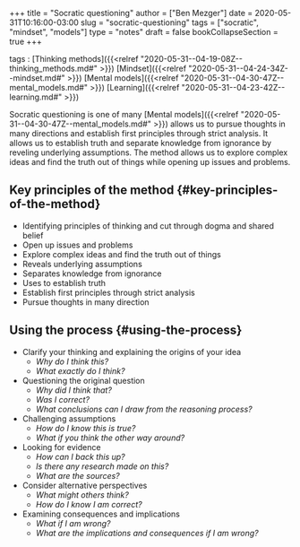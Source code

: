 +++
title = "Socratic questioning"
author = ["Ben Mezger"]
date = 2020-05-31T10:16:00-03:00
slug = "socratic-questioning"
tags = ["socratic", "mindset", "models"]
type = "notes"
draft = false
bookCollapseSection = true
+++

tags
: [Thinking methods]({{<relref "2020-05-31--04-19-08Z--thinking_methods.md#" >}}) [Mindset]({{<relref "2020-05-31--04-24-34Z--mindset.md#" >}}) [Mental models]({{<relref "2020-05-31--04-30-47Z--mental_models.md#" >}}) [Learning]({{<relref "2020-05-31--04-23-42Z--learning.md#" >}})

Socratic questioning is one of many [Mental models]({{<relref "2020-05-31--04-30-47Z--mental_models.md#" >}}) allows us to pursue thoughts
in many directions and establish first principles through strict analysis. It
allows us to establish truth and separate knowledge from ignorance by reveling
underlying assumptions. The method allows us to explore complex ideas and find
the truth out of things while opening up issues and problems.


## Key principles of the method {#key-principles-of-the-method}

-   Identifying principles of thinking and cut through dogma and shared belief
-   Open up issues and problems
-   Explore complex ideas and find the truth out of things
-   Reveals underlying assumptions
-   Separates knowledge from ignorance
-   Uses to establish truth
-   Establish first principles through strict analysis
-   Pursue thoughts in many direction


## Using the process {#using-the-process}

-   Clarify your thinking and explaining the origins of your idea
    -   _Why do I think this?_
    -   _What exactly do I think?_
-   Questioning the original question
    -   _Why did I think that?_
    -   _Was I correct?_
    -   _What conclusions can I draw from the reasoning process?_
-   Challenging assumptions
    -   _How do I know this is true?_
    -   _What if you think the other way around?_
-   Looking for evidence
    -   _How can I back this up?_
    -   _Is there any research made on this?_
    -   _What are the sources?_
-   Consider alternative perspectives
    -   _What might others think?_
    -   _How do I know I am correct?_
-   Examining consequences and implications
    -   _What if I am wrong?_
    -   _What are the implications and consequences if I am wrong?_
